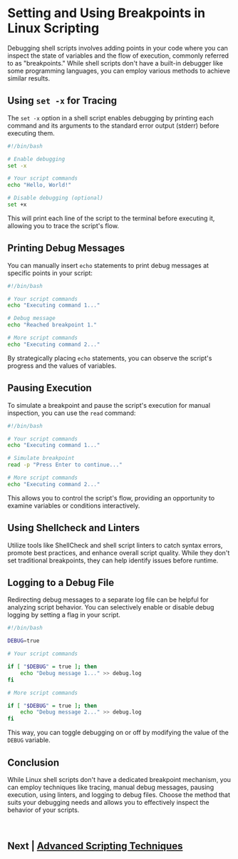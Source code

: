 
# Setting and Using Breakpoints in Linux Scripting

Debugging shell scripts involves adding points in your code where you can inspect the state of variables and the flow of execution, commonly referred to as "breakpoints." While shell scripts don't have a built-in debugger like some programming languages, you can employ various methods to achieve similar results.

## Using `set -x` for Tracing

The `set -x` option in a shell script enables debugging by printing each command and its arguments to the standard error output (stderr) before executing them.

```bash
#!/bin/bash

# Enable debugging
set -x

# Your script commands
echo "Hello, World!"

# Disable debugging (optional)
set +x
```

This will print each line of the script to the terminal before executing it, allowing you to trace the script's flow.

## Printing Debug Messages

You can manually insert `echo` statements to print debug messages at specific points in your script:

```bash
#!/bin/bash

# Your script commands
echo "Executing command 1..."

# Debug message
echo "Reached breakpoint 1."

# More script commands
echo "Executing command 2..."
```

By strategically placing `echo` statements, you can observe the script's progress and the values of variables.

## Pausing Execution

To simulate a breakpoint and pause the script's execution for manual inspection, you can use the `read` command:

```bash
#!/bin/bash

# Your script commands
echo "Executing command 1..."

# Simulate breakpoint
read -p "Press Enter to continue..."

# More script commands
echo "Executing command 2..."
```

This allows you to control the script's flow, providing an opportunity to examine variables or conditions interactively.

## Using Shellcheck and Linters

Utilize tools like ShellCheck and shell script linters to catch syntax errors, promote best practices, and enhance overall script quality. While they don't set traditional breakpoints, they can help identify issues before runtime.

## Logging to a Debug File

Redirecting debug messages to a separate log file can be helpful for analyzing script behavior. You can selectively enable or disable debug logging by setting a flag in your script.

```bash
#!/bin/bash

DEBUG=true

# Your script commands

if [ "$DEBUG" = true ]; then
    echo "Debug message 1..." >> debug.log
fi

# More script commands

if [ "$DEBUG" = true ]; then
    echo "Debug message 2..." >> debug.log
fi
```

This way, you can toggle debugging on or off by modifying the value of the `DEBUG` variable.

## Conclusion

While Linux shell scripts don't have a dedicated breakpoint mechanism, you can employ techniques like tracing, manual debug messages, pausing execution, using linters, and logging to debug files. Choose the method that suits your debugging needs and allows you to effectively inspect the behavior of your scripts.


<br>

## Next | [Advanced Scripting Techniques](https://github.com/lioneltchami/shell-scripting-tutorial/tree/main/Tutorial-Files/14.Advanced-Scripting-Techniques)
